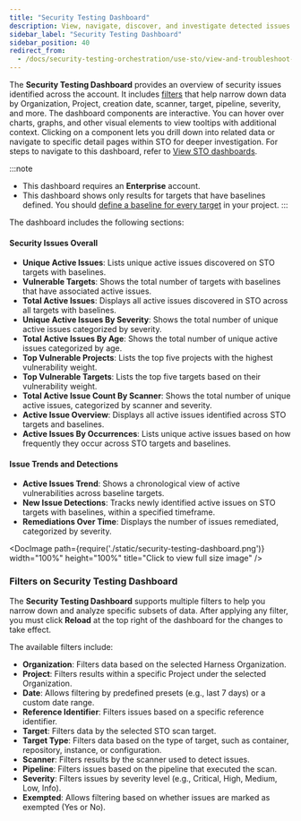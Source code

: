 ```yaml
---
title: "Security Testing Dashboard"
description: View, navigate, discover, and investigate detected issues in the Security Testing Dashboard. 
sidebar_label: "Security Testing Dashboard"
sidebar_position: 40
redirect_from: 
  - /docs/security-testing-orchestration/use-sto/view-and-troubleshoot-vulnerabilities/security-testing-dashboard
---
```


The **Security Testing Dashboard** provides an overview of security issues identified across the account. It includes [filters](#filters-on-security-testing-dashboard) that help narrow down data by Organization, Project, creation date, scanner, target, pipeline, severity, and more. The dashboard components are interactive. You can hover over charts, graphs, and other visual elements to view tooltips with additional context. Clicking on a component lets you drill down into related data or navigate to specific detail pages within STO for deeper investigation. For steps to navigate to this dashboard, refer to [View STO dashboards](/docs/security-testing-orchestration/dashboards/sto-dashboards-overview#view-sto-dashboards).

:::note
- This dashboard requires an **Enterprise** account.
- This dashboard shows only results for targets that have baselines defined. You should [define a baseline for every target](/docs/security-testing-orchestration/key-concepts/targets-and-baselines) in your project. 
:::

The dashboard includes the following sections:

#### Security Issues Overall
- **Unique Active Issues**: Lists unique active issues discovered on STO targets with baselines.
- **Vulnerable Targets**: Shows the total number of targets with baselines that have associated active issues.
- **Total Active Issues**: Displays all active issues discovered in STO across all targets with baselines.
- **Unique Active Issues By Severity**: Shows the total number of unique active issues categorized by severity.
- **Total Active Issues By Age**: Shows the total number of unique active issues categorized by age.
- **Top Vulnerable Projects**: Lists the top five projects with the highest vulnerability weight.
- **Top Vulnerable Targets**: Lists the top five targets based on their vulnerability weight.
- **Total Active Issue Count By Scanner**: Shows the total number of unique active issues, categorized by scanner and severity.
- **Active Issue Overview**: Displays all active issues identified across STO targets and baselines.
- **Active Issues By Occurrences**: Lists unique active issues based on how frequently they occur across STO targets and baselines.

#### Issue Trends and Detections

- **Active Issues Trend**: Shows a chronological view of active vulnerabilities across baseline targets.
- **New Issue Detections**: Tracks newly identified active issues on STO targets with baselines, within a specified timeframe.
- **Remediations Over Time**: Displays the number of issues remediated, categorized by severity.

<DocImage path={require('./static/security-testing-dashboard.png')} width="100%" height="100%" title="Click to view full size image" />

### Filters on Security Testing Dashboard
The **Security Testing Dashboard** supports multiple filters to help you narrow down and analyze specific subsets of data. After applying any filter, you must click **Reload** at the top right of the dashboard for the changes to take effect.

The available filters include:

- **Organization**: Filters data based on the selected Harness Organization.
- **Project**: Filters results within a specific Project under the selected Organization.
- **Date**: Allows filtering by predefined presets (e.g., last 7 days) or a custom date range.
- **Reference Identifier**: Filters issues based on a specific reference identifier.
- **Target**: Filters data by the selected STO scan target.
- **Target Type**: Filters data based on the type of target, such as container, repository, instance, or configuration.
- **Scanner**: Filters results by the scanner used to detect issues.
- **Pipeline**: Filters issues based on the pipeline that executed the scan.
- **Severity**: Filters issues by severity level (e.g., Critical, High, Medium, Low, Info).
- **Exempted**: Allows filtering based on whether issues are marked as exempted (Yes or No).
